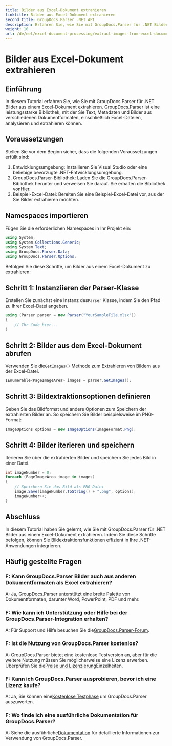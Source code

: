 ```yaml
---
title: Bilder aus Excel-Dokument extrahieren
linktitle: Bilder aus Excel-Dokument extrahieren
second_title: GroupDocs.Parser .NET API
description: Erfahren Sie, wie Sie mit GroupDocs.Parser für .NET Bilder aus Excel-Dokumenten extrahieren. Schritt-für-Schritt-Anleitung mit Codebeispielen.
weight: 10
url: /de/net/excel-document-processing/extract-images-from-excel-document/
---
```


# Bilder aus Excel-Dokument extrahieren

## Einführung
In diesem Tutorial erfahren Sie, wie Sie mit GroupDocs.Parser für .NET Bilder aus einem Excel-Dokument extrahieren. GroupDocs.Parser ist eine leistungsstarke Bibliothek, mit der Sie Text, Metadaten und Bilder aus verschiedenen Dokumentformaten, einschließlich Excel-Dateien, analysieren und extrahieren können.
## Voraussetzungen
Stellen Sie vor dem Beginn sicher, dass die folgenden Voraussetzungen erfüllt sind:
1. Entwicklungsumgebung: Installieren Sie Visual Studio oder eine beliebige bevorzugte .NET-Entwicklungsumgebung.
2.  GroupDocs.Parser-Bibliothek: Laden Sie die GroupDocs.Parser-Bibliothek herunter und verweisen Sie darauf. Sie erhalten die Bibliothek von[Hier](https://releases.groupdocs.com/parser/net/).
3. Beispiel-Excel-Datei: Bereiten Sie eine Beispiel-Excel-Datei vor, aus der Sie Bilder extrahieren möchten.
## Namespaces importieren
Fügen Sie die erforderlichen Namespaces in Ihr Projekt ein:
```csharp
using System;
using System.Collections.Generic;
using System.Text;
using GroupDocs.Parser.Data;
using GroupDocs.Parser.Options;
```
Befolgen Sie diese Schritte, um Bilder aus einem Excel-Dokument zu extrahieren:
## Schritt 1: Instanziieren der Parser-Klasse
 Erstellen Sie zunächst eine Instanz des`Parser` Klasse, indem Sie den Pfad zu Ihrer Excel-Datei angeben.
```csharp
using (Parser parser = new Parser("YourSampleFile.xlsx"))
{
    // Ihr Code hier...
}
```
## Schritt 2: Bilder aus dem Excel-Dokument abrufen
 Verwenden Sie die`GetImages()` Methode zum Extrahieren von Bildern aus der Excel-Datei.
```csharp
IEnumerable<PageImageArea> images = parser.GetImages();
```
## Schritt 3: Bildextraktionsoptionen definieren
Geben Sie das Bildformat und andere Optionen zum Speichern der extrahierten Bilder an. So speichern Sie Bilder beispielsweise im PNG-Format:
```csharp
ImageOptions options = new ImageOptions(ImageFormat.Png);
```
## Schritt 4: Bilder iterieren und speichern
Iterieren Sie über die extrahierten Bilder und speichern Sie jedes Bild in einer Datei.
```csharp
int imageNumber = 0;
foreach (PageImageArea image in images)
{
    // Speichern Sie das Bild als PNG-Datei
    image.Save(imageNumber.ToString() + ".png", options);
    imageNumber++;
}
```
## Abschluss
In diesem Tutorial haben Sie gelernt, wie Sie mit GroupDocs.Parser für .NET Bilder aus einem Excel-Dokument extrahieren. Indem Sie diese Schritte befolgen, können Sie Bildextraktionsfunktionen effizient in Ihre .NET-Anwendungen integrieren.

## Häufig gestellte Fragen
### F: Kann GroupDocs.Parser Bilder auch aus anderen Dokumentformaten als Excel extrahieren?
A: Ja, GroupDocs.Parser unterstützt eine breite Palette von Dokumentformaten, darunter Word, PowerPoint, PDF und mehr.
### F: Wie kann ich Unterstützung oder Hilfe bei der GroupDocs.Parser-Integration erhalten?
 A: Für Support und Hilfe besuchen Sie die[GroupDocs.Parser-Forum](https://forum.groupdocs.com/c/parser/17).
### F: Ist die Nutzung von GroupDocs.Parser kostenlos?
 A: GroupDocs.Parser bietet eine kostenlose Testversion an, aber für die weitere Nutzung müssen Sie möglicherweise eine Lizenz erwerben. Überprüfen Sie die[Preise und Lizenzierung](https://purchase.groupdocs.com/buy)Einzelheiten.
### F: Kann ich GroupDocs.Parser ausprobieren, bevor ich eine Lizenz kaufe?
 A: Ja, Sie können eine[Kostenlose Testphase](https://releases.groupdocs.com/) um GroupDocs.Parser auszuwerten.
### F: Wo finde ich eine ausführliche Dokumentation für GroupDocs.Parser?
 A: Siehe die ausführliche[Dokumentation](https://tutorials.groupdocs.com/parser/net/) für detaillierte Informationen zur Verwendung von GroupDocs.Parser.